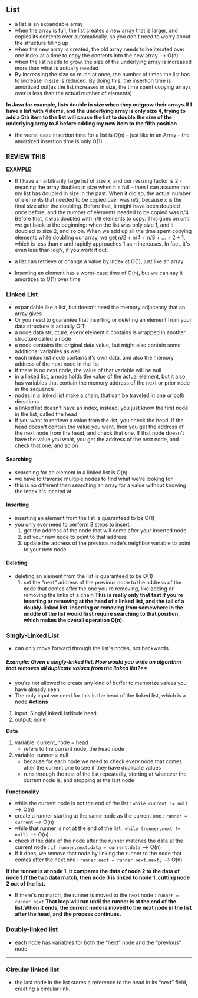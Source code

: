 ## List
- a list is an expandable array
- when the array is full, the list creates a new array that is larger, and copies its contents over automatically, so you don't need to worry about the structure filling up 
- when the new array is created, the old array needs to be iterated over one index at a time to copy the contents into the new array --> O(n)
- when the list needs to grow, the size of the underlying array is increased more than what is actually needed
- By increasing the size so much at once, the number of times the list has to increase in size is reduced. By doing this, the insertion time is amortized out(as the list increases in size, the time spent copying arrays over is less than the actual number of elements)

**In Java for example, lists double in size when they outgrow their arrays.If I have a list with 4 items, and the underlying array is only size 4, trying to add a 5th item to the list will cause the list to double the size of the underlying array to 8 before adding my new item to the fifth position**
- the worst-case insertion time for a list is O(n) – just like in an Array – the amortized insertion time is only O(1)

### REVIEW THIS
**EXAMPLE:**
- If I have an arbitrarily large list of size x, and our resizing factor is 2 - meaning the array doubles in size when it's full – then I can assume that my list has doubled in size in the past. When it did so, the actual number of elements that needed to be copied over was n/2, because x is the final size after the doubling. Before that, it might have been doubled once before, and the number of elements needed to be copied was n/4. Before that, it was doubled with n/8 elements to copy. This goes on until we get back to the beginning: when the list was only size 1, and it doubled to size 2, and so on. When we add up all the time spent copying elements while doubling our array, we get n/2 + n/4 + n/8 + … + 2 + 1, which is less than n and rapidly approaches 1 as n increases. In fact, it's even less than logN, if you work it out. 


- a list can retrieve or change a value by index at O(1), just like an array
- Inserting an element has a worst-case time of O(n), but we can say it amortizes to O(1) over time

### Linked List
- expandable like a list, but doesn't need the memory adjacency that an array gives
- Or you need to guarantee that inserting or deleting an element from your data structure is actually O(1)
- a node data structure, every element it contains is wrapped in another structure called a node
- a node contains the original data value, but might also contain some additional variables as well
- each linked list node contains it's own data, and also the memory address of the next node in the list
- If there is no next node, the value of that variable will be null
- in a linked list, a node holds the value of the actual element, but it also has variables that contain the memory address of the next or prior node in the sequence
- nodes in a linked list make a chain, that can be traveled in one or both directions
- a linked list doesn't have an index, instead, you just know the first node in the list, called the head
- If you want to retrieve a value from the list, you check the head, if the head doesn't contain the value you want, then you get the address of the next node from the head, and check that one. If that node doesn't have the value you want, you get the address of the next node, and check that one, and so on


#### Searching
- searching for an element in a linked list is O(n)
- we have to traverse multiple nodes to find what we're looking for
- this is no different than searching an array for a value without knowing the index it's located at

#### Inserting 
- inserting an element from the list is guaranteed to be O(1)
- you only ever need to perform 3 steps to insert: 
    1. get the address of the node that will come after your inserted node
    2. set your new node to point to that address
    3. update the address of the previous node's neighbor variable to point to your new node

#### Deleting
- deleting an element from the list is guaranteed to be O(1)
    1. set the “next” address of the previous node to the address of the node that comes after the one you're removing, like adding or removing the links of a chain
**This is really only that fast if you're inserting or removing at the head of a linked list, and the tail of a doubly-linked list. Inserting or removing from somewhere in the middle of the list would first require searching to that position, which makes the overall operation O(n).**


### Singly-Linked List
- can only move forward through the list's nodes, not backwards

##### Example: Given a singly-linked list. How would you write an algorithm that removes all duplicate values from the linked list?**
- you're not allowed to create any kind of buffer to memorize values you have already seen
- The only input we need for this is the head of the linked list, which is a node
**Actions**
1. input: SinglyLinkedListNode head
2. output: none

**Data**
1. variable: current_node = head
    - refers to the current node, the head node
2. variable: runner = null
    - because for each node we need to check every node that comes after the current one to see if they have duplicate values
    - runs through the rest of the list repeatedly, starting at whatever the current node is, and stopping at the last node

**Functionality**
- while the current node is not the end of the list : `while current != null` --> O(n)
- create a runner starting at the same node as the current one : `runner = current`  --> O(n) 
-  while that runner is not at the end of the list : `while (runner.next != null)` --> O(n) 
- check if the data of the node after the runner matches the data at the current node : `if runner.next.data = current.data` --> O(n) 
- If it does, we remove that node by linking the runner to the node that comes after the next one : `runner.next = runner.next.next;` --> O(n) 

**If the runner is at node 1, it compares the data of node 2 to the data of node 1.If the two data match, then node 3 is linked to node 1, cutting node 2 out of the list.**

- If there's no match, the runner is moved to the next node : `runner = runner.next`
**That loop will run until the runner is at the end of the list.When it ends, the current node is moved to the next node in the list after the head, and the process continues.**


### Doubly-linked list
- each node has variables for both the “next” node and the “previous” node
________________________

### Circular linked list
- the last node in the list stores a reference to the head in its “next” field, creating a circular link. 

<!-- When the algorithm finishes:
- We will have checked every node, and removed every duplicate of each node that came after the first occurrence.This algorithm iterates over the list once with the “current” pointer, but the “runner” pointer also iterates over each node, each iteration containing one less node than the one before it.This will run in O(n^2) time – a rather complex algorithm, but the best we can do without being able to track what numbers we've encountered as we iterate through.How do we know it's O(n^2)?Let's plot it out.Here I've drawn a sample linked list with 4 nodes, like a chain.Beneath that, I've written out the number of iterations the first loop will run – one for each node, so 4.For each iteration, I'm going to check if the runner visited the corresponding node.In the first iteration, the runner starts at the head, and checks the data of each node after that, until the runner exits the list – when the runner is null.Then on the next iteration, the current pointer will be at the second node, and the runner visits that node and every one thereafter.This continues on, and we notice that our checkboxes form the shape of a half-filled in square.We know the area of a square is x^2, and half that is of course x^2/2.Our nested loops therefore run O(n^2/2) times, but with Big-O notation we ignore coefficients, so that simplifies to O(n^2).In practice, linked lists aren't used as much as other data structures.Plain lists or arrays are better for just storing elements, and there are other data structures that are just as fast at inserts and deletes, and faster at searching.But linked lists still have their place, and you should understand how to use them. -->